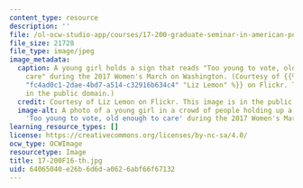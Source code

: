 ```yaml
---
content_type: resource
description: ''
file: /ol-ocw-studio-app/courses/17-200-graduate-seminar-in-american-politics-i-political-behavior-fall-2016/64065040e26b6d6da0626abf66f67132_17-200F16-th.jpg
file_size: 21728
file_type: image/jpeg
image_metadata:
  caption: A young girl holds a sign that reads "Too young to vote, old enough to
    care" during the 2017 Women's March on Washington. (Courtesy of {{% resource_link
    "fc4ad0c1-2dae-4bd7-a514-c32916b634c4" "Liz Lemon" %}} on Flickr. This image is
    in the public domain.)
  credit: Courtesy of Liz Lemon on Flickr. This image is in the public domain.
  image-alt: A photo of a young girl in a crowd of people holding up a sign that reads
    'Too young to vote, old enough to care' during the 2017 Women's March on Washington.
learning_resource_types: []
license: https://creativecommons.org/licenses/by-nc-sa/4.0/
ocw_type: OCWImage
resourcetype: Image
title: 17-200F16-th.jpg
uid: 64065040-e26b-6d6d-a062-6abf66f67132
---
```

